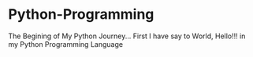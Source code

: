# Python-Programming
The Begining of My Python Journey...
First I have say to World, Hello!!! in my Python Programming Language
